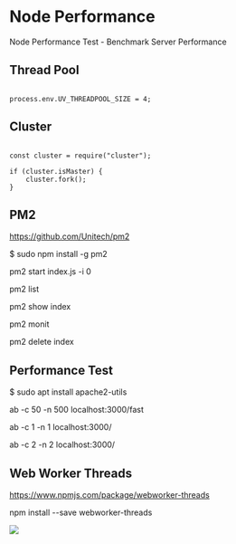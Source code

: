 # Node Performance

Node Performance Test - Benchmark Server Performance

## Thread Pool

<pre><code>
process.env.UV_THREADPOOL_SIZE = 4;
</code></pre>

## Cluster

<pre><code>
const cluster = require("cluster");

if (cluster.isMaster) {
    cluster.fork();
}
</code></pre>

## PM2

https://github.com/Unitech/pm2

$ sudo npm install -g pm2

pm2 start index.js -i 0

pm2 list

pm2 show index

pm2 monit

pm2 delete index

## Performance Test

$ sudo apt install apache2-utils

ab -c 50 -n 500 localhost:3000/fast

ab -c 1 -n 1 localhost:3000/

ab -c 2 -n 2 localhost:3000/

## Web Worker Threads

https://www.npmjs.com/package/webworker-threads

npm install --save webworker-threads

<img src="http://aosabook.org/en/posa/ethercalc-images/scaling-threads.png"></img>
